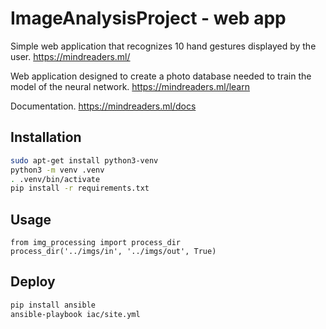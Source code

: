 # ImageAnalysisProject - web app

Simple web application that recognizes 10 hand gestures displayed by the user.
https://mindreaders.ml/

Web application designed to create a photo database needed to train the model of the neural network.
https://mindreaders.ml/learn

Documentation.
https://mindreaders.ml/docs

## Installation

```bash
sudo apt-get install python3-venv
python3 -m venv .venv
. .venv/bin/activate
pip install -r requirements.txt
```

## Usage
```python3
from img_processing import process_dir
process_dir('../imgs/in', '../imgs/out', True)
```

## Deploy

```bash
pip install ansible
ansible-playbook iac/site.yml 
```
